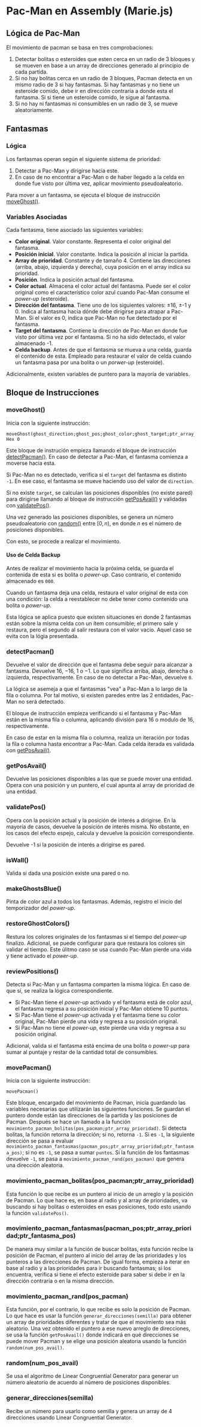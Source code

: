 # Pac-Man en Assembly (Marie.js)
## Lógica de Pac-Man

El movimiento de pacman se basa en tres comprobaciones:
1. Detectar bolitas o esteroides que esten cerca en un radio de 3 bloques y se mueven en base a un array de direcciones generado al principio de cada partida.
2. Si no hay bolitas cerca en un radio de 3 bloques, Pacman detecta en un mismo radio de 3 si hay fantasmas. Si hay fantasmas y no tiene un esteroide comido, debe ir en dirección contraria a donde esta el fantasma. Si si tiene un esteroide comido, le sigue al fantasma.
3. Si no hay ni fantasmas ni consumibles en un radio de 3, se mueve aleatoriamente.

## Fantasmas
### Lógica
Los fantasmas operan según el siguiente sistema de prioridad:
1. Detectar a Pac-Man y dirigirse hacia este. 
2. En caso de no encontrar a Pac-Man o de haber llegado a la celda en donde fue visto por última vez, aplicar movimiento pseudoaleatorio.

Para mover a un fantasma, se ejecuta el bloque de instrucción [moveGhost()](#moveGhost()). 

### Variables Asociadas
Cada fantasma, tiene asociado las siguientes variables:
- **Color original**. Valor constante. Representa el color original del fantasma.
- **Posición inicial**. Valor constante. Indica la posición al iniciar la partida.
- **Array de prioridad**. Constante y de tamaño 4. Contiene las direcciones (arriba, abajo, izquierda y derecha), cuya posición en el array indica su prioridad.
- **Posición**. Indica la posición actual del fantasma.
- **Color actual**. Almacena el color actual del fantasma. Puede ser el color original como el característico color azul cuando Pac-Man consume el *power-up* (esteroide).
- **Dirección del fantasma**. Tiene uno de los siguientes valores: ±16, ±-1 y 0. Indica al fantasma hacia dónde debe dirigirse para atrapar a Pac-Man. Si el valor es 0, indica que Pac-Man no fue detectado por el fantasma.
- **Target del fantasma**. Contiene la dirección de Pac-Man en donde fue visto por última vez por el fantasma. Si no ha sido detectado, el valor almacenado -1.
- **Celda backup**. Antes de que el fantasma se mueva a una celda, guarda el contenido de esta. Empleado para restaurar el valor de celda cuando un fantasma pasa por una bolita o un *porwer-up* (esteroide).

Adicionalmente, existen variables de puntero para la mayoría de variables.

## Bloque de Instrucciones
### moveGhost()
Inicia con la siguiente instrucción:

    moveGhost(ghost_direction;ghost_pos;ghost_color;ghost_target;ptr_array_prioridad;cell_backup), Hex 0

Este bloque de instrución empieza llamando el bloque de instrucción [detectPacman()](#detectPacman()). En caso de detectar a Pac-Man, el fantasma comienza a moverse hacia esta. 

Si Pac-Man no es detectado, verifica si el `target` del fantasma es distinto `-1`. En ese caso, el fantasma se mueve haciendo uso del valor de `direction`.

Si no existe `target`, se calculan las posiciones disponibles (no existe pared) para dirigirse llamando al bloque de instrucción [getPosAvail()](#getPosAvail)
y validadas con [validatePos()](#valdiatePos()).

Una vez generado las posiciones disponibles, se genera un número pseudoaleatorio con [random()](#random()) entre $[0,n)$, en donde $n$ es el número de posiciones disponibles.

Con esto, se procede a realizar el movimiento.

#### Uso de Celda Backup
Antes de realizar el movimiento hacia la próxima celda, se guarda el contenida de esta si es bolita o *power-up*. Caso contrario, el contenido almacenado es `000`.

Cuando un fantasma deja una celda, restaura el valor original de esta con una condición: la celda a reestablecer no debe tener como contenido una bolita o *power-up*. 

Esta lógica se aplica puesto que existen situaciones en donde 2 fantasmas están sobre la misma celda con un ítem consumible; el primero sale y restaura, pero el segundo al salir restaura con el valor vacío. 
Aquel caso se evita con la lógia presentada.

### detectPacman()
Devuelve el valor de dirección que el fantasma debe seguir para alcanzar a fantasma. Devuelve
$16$, $-16$, $1$ o $-1$. Lo que significa arriba, abajo, derecha o izquierda, respectivamente. En caso de no detectar a Pac-Man, devuelve `0`.

La lógica se asemeja a que el fantasmas "vea" a Pac-Man a lo largo de la fila o columna. Por tal motivo, si existen paredes entre las 2 entidades, Pac-Man no será detectado.

El bloque de instrucción empieza verificando si el fantasma y Pac-Man están en la misma fila o columna, aplicando división para 16 o modulo de 16, respectivamente.

En caso de estar en la misma fila o columna, realiza un iteración por todas la fila o columna hasta encontrar a Pac-Man.
Cada celda iterada es validada con [getPosAvail()](getPosAvail()).

### getPosAvail()
Devuelve las posiciones disponibles a las que se puede mover una entidad. Opera con una posición y un puntero, el cual apunta al array de prioridad de una entidad.

### validatePos()
Opera con la posición actual y la posición de interés a dirigirse.  En la mayoría de casos, devuelve la posición de interés misma. No obstante, en los casos del efecto espejo, calcula
y devuelve la posición correspondiente. 

Devuelve -1 si la posición de interés a dirigirse es pared.

### isWall()
Valida si dada una posición existe una pared o no.

### makeGhostsBlue()
Pinta de color azul a todos los fantasmas. Además, registro el inicio del temporizador del *power-up*.

### restoreGhostColors()
Restura los colores originales de los fantasmas si el tiempo del *power-up* finalizo. Adicional, se puede
configurar para que restaura los colores sin validar el tiempo. Este úlitmo caso se usa cuando Pac-Man pierde una vida y 
tiene activado el *power-up*.

### reviewPositions()
Detecta si Pac-Man y un fantasma comparten la misma lógica. En caso de que sí, se realiza la lógica correspondiente.

- Si Pac-Man tiene el *power-up* activado y el fantasma está de color azul, el fantasma regresa a su posición inicial y Pac-Man obtiene 10 puntos.
- Si Pac-Man tiene el *power-up* activada y el fantasma tiene su color original, Pac-Man pierde una vida y regresa a su posición original.
- Si Pac-Man no tiene el *power-up*, este pierde una vida y regresa a su posición original.

Adicional, valida si el fantasma está encima de una bolita o *power-up* para sumar al puntaje y restar de la cantidad total de consumibles.

### **movePacman()**
Inicia con la siguiente instrucción:
```
movePacman()
```

Este bloque, encargado del movimiento de Pacman, inicia guardando las variables necesarias que utilizarán las siguientes funciones. Se guardan
el puntero donde están las direcciones de la partida y las posiciones de Pacman. Después se hace un llamado a la función
`movimiento_pacman_bolitas(pos_pacman;ptr_array_prioridad)`. Si detecta bolitas, la función retorna la dirección; si no, retorna `-1`. Si es `-1`,
la siguiente dirección se pasa a evaluar `movimiento_pacman_fantasmas(pacman_pos;ptr_array_prioridad;ptr_fantasma_pos)`; si no es `-1`, se pasa a sumar
`puntos`. Si la función de los fantasmas devuelve `-1`, se pasa a `movimiento_pacman_rand(pos_pacman)` que genera una dirección aleatoria.

### **movimiento_pacman_bolitas(pos_pacman;ptr_array_prioridad)**
Esta función lo que recibe es un puntero al inicio de un arreglo y la posición de Pacman. Lo que hace es, en base al radio y al array de
prioridades, va buscando si hay bolitas o esteroides en esas posiciones, todo esto usando la función `validatePos()`.

### **movimiento_pacman_fantasmas(pacman_pos;ptr_array_prioridad;ptr_fantasma_pos)**
De manera muy similar a la función de buscar bolitas, esta función recibe la posición de Pacman, el puntero al inicio del array de las prioridades y
los punteros a las direcciones de Pacman. De igual forma, empieza a iterar en base al radio y a las prioridades para ir buscando fantasmas; si los encuentra, verifica
si tiene el efecto esteroide para saber si debe ir en la dirección contraria o en la misma dirección.

### **movimiento_pacman_rand(pos_pacman)**
Esta función, por el contrario, lo que recibe es solo la posición de Pacman. Lo que hace es usar la función
`generar_direcciones(semilla)` para obtener un array de prioridades diferentes y tratar de que el movimiento sea más aleatorio.
Una vez obtenido el puntero a ese nuevo arreglo de direcciones, se usa la función `getPosAvail()` donde indicará en qué
direcciones se puede mover Pacman y se elige una posición aleatoria usando la función `random(num_pos_avail)`.

### **random(num_pos_avail)**
Se usa el algoritmo de Linear Congruential Generator para generar un número aleatorio de acuerdo al número de posiciones disponibles.

### **generar_direcciones(semilla)**
Recibe un número para usarlo como semilla y genera un array de 4 direcciones usando Linear Congruential Generator.
